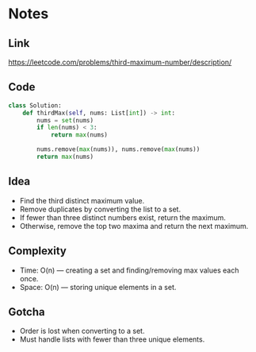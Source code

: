 # Notes

## Link
https://leetcode.com/problems/third-maximum-number/description/

## Code
``` python
class Solution:
    def thirdMax(self, nums: List[int]) -> int:
        nums = set(nums)
        if len(nums) < 3:
            return max(nums)

        nums.remove(max(nums)), nums.remove(max(nums))
        return max(nums)
```

## Idea

* Find the third distinct maximum value.
* Remove duplicates by converting the list to a set.
* If fewer than three distinct numbers exist, return the maximum.
* Otherwise, remove the top two maxima and return the next maximum.

## Complexity

* Time: O(n) — creating a set and finding/removing max values each once.
* Space: O(n) — storing unique elements in a set.

## Gotcha

* Order is lost when converting to a set.
* Must handle lists with fewer than three unique elements.
